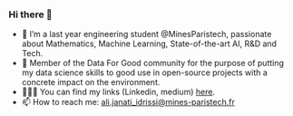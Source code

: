 ### Hi there 👋

- 🔭 I’m a last year engineering student @MinesParistech, passionate about Mathematics, Machine Learning, State-of-the-art AI, R&D and Tech.
- 🌱 Member of the Data For Good community for the purpose of putting my data science skills to good use in open-source projects with a concrete impact on the environment.
- 👨🏻‍💻 You can find my links (Linkedin, medium) [here](https://linktr.ee/ali.janati_idrissi).
- 📫 How to reach me: ali.janati_idrissi@mines-paristech.fr
